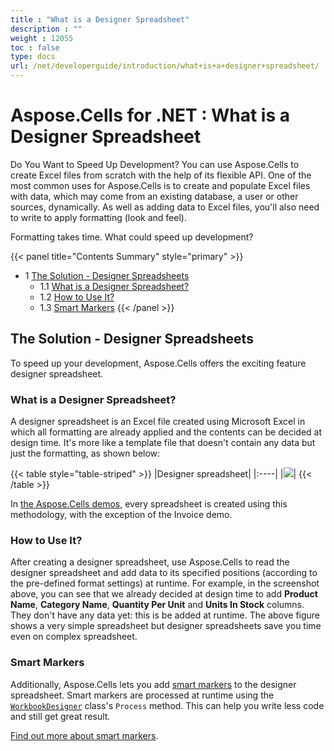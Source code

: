 ```yaml
---
title : "What is a Designer Spreadsheet" 
description : "" 
weight : 12055 
toc : false
type: docs
url: /net/developerguide/introduction/what+is+a+designer+spreadsheet/
---
```


# Aspose.Cells for .NET : What is a Designer Spreadsheet


Do You Want to Speed Up Development? You can use Aspose.Cells to create Excel files from scratch with the help of its flexible API. One of the most common uses for Aspose.Cells is to create and populate Excel files with data, which may come from an existing database, a user or other sources, dynamically. As well as adding data to Excel files, you'll also need to write to apply formatting (look and feel).

Formatting takes time. What could speed up development?

{{< panel title="Contents Summary" style="primary" >}}
*   1 [The Solution - Designer Spreadsheets](#the-solution---designer-spreadsheets)
    *   1.1 [What is a Designer Spreadsheet?](#what-is-a-designer-spreadsheet?)
    *   1.2 [How to Use It?](#how-to-use-it?)
    *   1.3 [Smart Markers](#smart-markers)
{{< /panel >}}
## The Solution - Designer Spreadsheets

To speed up your development, Aspose.Cells offers the exciting feature designer spreadsheet.

### What is a Designer Spreadsheet?

A designer spreadsheet is an Excel file created using Microsoft Excel in which all formatting are already applied and the contents can be decided at design time. It's more like a template file that doesn't contain any data but just the formatting, as shown below:

{{< table style="table-striped" >}}
|Designer spreadsheet|
|:----|
|![](https://docs2.aspose.com/cells/net/attachments/5018383/5114610.png)|
{{< /table >}}

In [the Aspose.Cells demos](http://www.aspose.com/demos/.net-components/aspose.cells/default.aspx), every spreadsheet is created using this methodology, with the exception of the Invoice demo.

### How to Use It?

After creating a designer spreadsheet, use Aspose.Cells to read the designer spreadsheet and add data to its specified positions (according to the pre-defined format settings) at runtime. For example, in the screenshot above, you can see that we already decided at design time to add **Product Name**, **Category Name**, **Quantity Per Unit** and **Units In Stock** columns. They don't have any data yet: this is be added at runtime. The above figure shows a very simple spreadsheet but designer spreadsheets save you time even on complex spreadsheet.

### Smart Markers

Additionally, Aspose.Cells lets you add [smart markers](https://docs2.aspose.com/cells/net/developerguide/smartmarkers/) to the designer spreadsheet. Smart markers are processed at runtime using the [`WorkbookDesigner`](https://www.aspose.com/api/net/cells/aspose.cells/workbookdesigner) class's `Process` method. This can help you write less code and still get great result.

[Find out more about smart markers](https://docs2.aspose.com/cells/net/developerguide/smartmarkers/).

